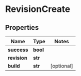 # RevisionCreate

## Properties
Name | Type | Notes
------------ | ------------- | -------------
**success** | **bool** |
**revision** | **str** |
**build** | **str** | [optional]


